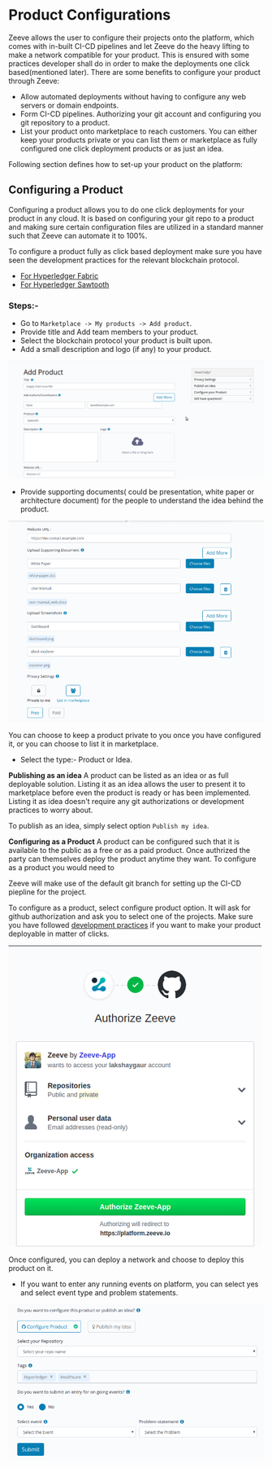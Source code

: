 # Product Configurations

Zeeve allows the user to configure their projects onto the platform, which comes with in-built CI-CD pipelines and let Zeeve do the heavy lifting to make a network compatible for your product. This is ensured with some practices developer shall do in order to make the deployments one click based(mentioned later). There are some benefits to configure your product through Zeeve: 

* Allow automated deployments without having to configure any web servers or domain endpoints. 
* Form CI-CD pipelines. Authorizing your git account and configuring you git repository to a product.
* List your product onto marketplace to reach customers. You can either keep your products private or you can list them or marketplace as fully configured one click deployment products or as just an idea.


Following section defines how to set-up your product on the platform:

## Configuring a Product

Configuring a product allows you to do one click deployments for your product in any cloud. It is based on configuring your git repo to a product and making sure certain configuration files are utilized in a standard manner such that Zeeve can automate it to 100%.

To configure a product fully as click based deployment make sure you have seen the development practices for the relevant blockchain protocol.
- [For Hyperledger Fabric](./developmentHLF.md)
- [For Hyperledger Sawtooth](./developmentSawtooth.md)

### Steps:-

* Go to `Marketplace -> My products -> Add product`.
* Provide title and Add team members to your product.
* Select the blockchain protocol your product is built upon.
* Add a small description and logo (if any) to your product.

![Product Upload](./images/product-add-team.gif)

* Provide supporting documents( could be presentation, white paper or architecture document) for the people to understand the idea behind the product.

![](./images/upload_product-2.png)

You can choose to keep a product private to you once you have configured it, or you can choose to list it in marketplace.

* Select the type:- Product or Idea.

**Publishing as an idea**
A product can be listed as an idea or as full deployable solution. Listing it as an idea allows the user to present it to marketplace before even the product is ready or has been implemented. Listing it as idea doesn't require any git authorizations or development practices to worry about.

To publish as an idea, simply select option `Publish my idea`.

**Configuring as a Product**
A product can be configured such that it is available to the public as a free or as a paid product. Once authrized the party can themselves deploy the product anytime they want. To configure as a product you would need to 

Zeeve will make use of the default git branch for setting up the CI-CD piepline for the project.

To configure as a product, select configure product option. It will ask for github authorization and ask you to select one of the projects. Make sure you have followed [development practices](./DevelopmentPractices.md) if you want to make your product deployable in matter of clicks. 

![](./images/github-zeeve.png)

Once configured, you can deploy a network and choose to deploy this product on it.

* If you want to enter any running events on platform, you can select yes and select event type and problem statements.

![](./images/event_selection.png)


